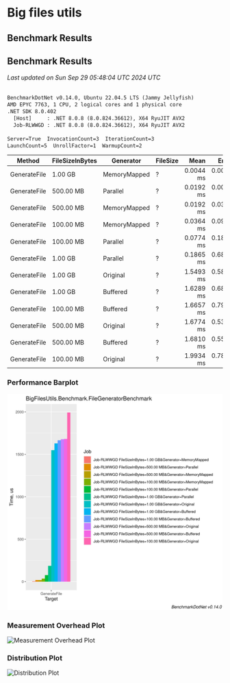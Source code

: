 # Big files utils

## Benchmark Results


<!-- BENCHMARK RESULTS START -->

## Benchmark Results

*Last updated on Sun Sep 29 05:48:04 UTC 2024 UTC*

```

BenchmarkDotNet v0.14.0, Ubuntu 22.04.5 LTS (Jammy Jellyfish)
AMD EPYC 7763, 1 CPU, 2 logical cores and 1 physical core
.NET SDK 8.0.402
  [Host]     : .NET 8.0.8 (8.0.824.36612), X64 RyuJIT AVX2
  Job-RLWWGD : .NET 8.0.8 (8.0.824.36612), X64 RyuJIT AVX2

Server=True  InvocationCount=3  IterationCount=3  
LaunchCount=5  UnrollFactor=1  WarmupCount=2  

```
| Method       | FileSizeInBytes | Generator    | FileSize | Mean      | Error     | StdDev    | StdErr    | Median    | Min       | Max       | Rank | Allocated |
|------------- |---------------- |------------- |--------- |----------:|----------:|----------:|----------:|----------:|----------:|----------:|-----:|----------:|
| GenerateFile | 1.00 GB         | MemoryMapped | ?        | 0.0044 ms | 0.0043 ms | 0.0040 ms | 0.0010 ms | 0.0037 ms | 0.0019 ms | 0.0187 ms |    1 |   0.25 MB |
| GenerateFile | 500.00 MB       | Parallel     | ?        | 0.0192 ms | 0.0087 ms | 0.0081 ms | 0.0021 ms | 0.0164 ms | 0.0104 ms | 0.0379 ms |    2 |   0.08 MB |
| GenerateFile | 500.00 MB       | MemoryMapped | ?        | 0.0192 ms | 0.0365 ms | 0.0342 ms | 0.0088 ms | 0.0036 ms | 0.0019 ms | 0.0870 ms |    3 |   0.66 MB |
| GenerateFile | 100.00 MB       | MemoryMapped | ?        | 0.0364 ms | 0.0954 ms | 0.0892 ms | 0.0230 ms | 0.0036 ms | 0.0019 ms | 0.3423 ms |    3 |   0.22 MB |
| GenerateFile | 100.00 MB       | Parallel     | ?        | 0.0774 ms | 0.1878 ms | 0.1756 ms | 0.0453 ms | 0.0245 ms | 0.0149 ms | 0.6985 ms |    4 |   5.48 MB |
| GenerateFile | 1.00 GB         | Parallel     | ?        | 0.1865 ms | 0.6822 ms | 0.6381 ms | 0.1648 ms | 0.0199 ms | 0.0120 ms | 2.4929 ms |    4 |   0.06 MB |
| GenerateFile | 1.00 GB         | Original     | ?        | 1.5493 ms | 0.5820 ms | 0.5444 ms | 0.1406 ms | 1.1957 ms | 1.1058 ms | 2.5858 ms |    5 |   2.07 MB |
| GenerateFile | 1.00 GB         | Buffered     | ?        | 1.6289 ms | 0.6854 ms | 0.6411 ms | 0.1655 ms | 1.3856 ms | 0.9534 ms | 2.8015 ms |    5 |   2.34 MB |
| GenerateFile | 100.00 MB       | Buffered     | ?        | 1.6657 ms | 0.7995 ms | 0.7479 ms | 0.1931 ms | 1.6464 ms | 0.9577 ms | 3.4793 ms |    5 |   1.89 MB |
| GenerateFile | 500.00 MB       | Original     | ?        | 1.6774 ms | 0.5399 ms | 0.5050 ms | 0.1304 ms | 1.8489 ms | 1.0723 ms | 2.6582 ms |    5 |   1.18 MB |
| GenerateFile | 500.00 MB       | Buffered     | ?        | 1.6810 ms | 0.5598 ms | 0.5237 ms | 0.1352 ms | 1.7292 ms | 1.0285 ms | 2.9686 ms |    5 |   3.13 MB |
| GenerateFile | 100.00 MB       | Original     | ?        | 1.9934 ms | 0.7855 ms | 0.7348 ms | 0.1897 ms | 1.9193 ms | 1.0894 ms | 3.3547 ms |    5 |   1.23 MB |

### Performance Barplot
![Benchmark Barplot](docs/BigFilesUtils.Benchmark.FileGeneratorBenchmark-barplot.png)

### Measurement Overhead Plot
![Measurement Overhead Plot](docs/*-measurement.png)

### Distribution Plot
![Distribution Plot](docs/*-distribution.png)

<!-- BENCHMARK RESULTS END -->
